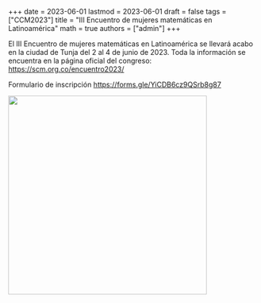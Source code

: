 +++
date      = 2023-06-01
lastmod   = 2023-06-01
draft     = false
tags      = ["CCM2023"]
title     = "III Encuentro de mujeres matemáticas en Latinoamérica"
math      = true
authors = ["admin"]
+++

El III Encuentro de mujeres matemáticas en Latinoamérica se llevará acabo en la ciudad de Tunja del 2 al 4 de junio de 2023. Toda la información se encuentra en la página oficial del congreso: https://scm.org.co/encuentro2023/

Formulario de inscripción https://forms.gle/YiCDB6cz9QSrb8g87

<img src="https://uptc.edu.co/sitio/export/sites/default/portal/.content/event/img_ev/2023/06_junio/afi_enc_mujmat_1.jpg_1336408252.jpg"  width="400">

